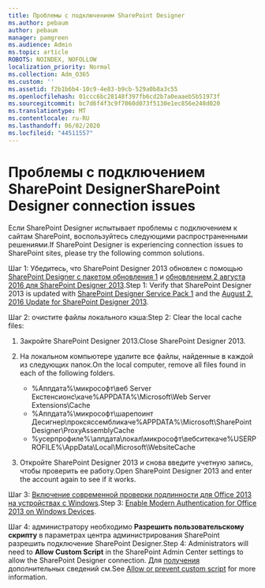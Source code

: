 ```yaml
---
title: Проблемы с подключением SharePoint Designer
ms.author: pebaum
author: pebaum
manager: pamgreen
ms.audience: Admin
ms.topic: article
ROBOTS: NOINDEX, NOFOLLOW
localization_priority: Normal
ms.collection: Adm_O365
ms.custom: ''
ms.assetid: f2b1b6b4-10c9-4e83-b9cb-529a0b8a3c55
ms.openlocfilehash: 01ccc6bc28148f397fb6cd2b7a0eaaeb5b51973f
ms.sourcegitcommit: bc7d6f4f3c9f7060d073f5130e1ec856e248d020
ms.translationtype: MT
ms.contentlocale: ru-RU
ms.lasthandoff: 06/02/2020
ms.locfileid: "44511557"
---
```

# <a name="sharepoint-designer-connection-issues"></a><span data-ttu-id="a6cf2-102">Проблемы с подключением SharePoint Designer</span><span class="sxs-lookup"><span data-stu-id="a6cf2-102">SharePoint Designer connection issues</span></span> 

<span data-ttu-id="a6cf2-103">Если SharePoint Designer испытывает проблемы с подключением к сайтам SharePoint, воспользуйтесь следующими распространенными решениями.</span><span class="sxs-lookup"><span data-stu-id="a6cf2-103">If SharePoint Designer is experiencing connection issues to SharePoint sites, please try the following common solutions.</span></span>

<span data-ttu-id="a6cf2-104">Шаг 1: Убедитесь, что SharePoint Designer 2013 обновлен с помощью [SharePoint Designer с пакетом обновления 1](https://support.microsoft.com/help/2817441/description-of-microsoft-sharepoint-designer-2013-service-pack-1-sp1) и [обновлением 2 августа 2016 для SharePoint Designer 2013](https://support.microsoft.com/help/3114721/august-2-2016-update-for-sharepoint-designer-2013-kb3114721).</span><span class="sxs-lookup"><span data-stu-id="a6cf2-104">Step 1: Verify that SharePoint Designer 2013 is updated with [SharePoint Designer Service Pack 1](https://support.microsoft.com/help/2817441/description-of-microsoft-sharepoint-designer-2013-service-pack-1-sp1) and the [August 2, 2016 Update for SharePoint Designer 2013](https://support.microsoft.com/help/3114721/august-2-2016-update-for-sharepoint-designer-2013-kb3114721).</span></span>



<span data-ttu-id="a6cf2-105">Шаг 2: очистите файлы локального кэша:</span><span class="sxs-lookup"><span data-stu-id="a6cf2-105">Step 2: Clear the local cache files:</span></span>

1. <span data-ttu-id="a6cf2-106">Закройте SharePoint Designer 2013.</span><span class="sxs-lookup"><span data-stu-id="a6cf2-106">Close SharePoint Designer 2013.</span></span>

2. <span data-ttu-id="a6cf2-107">На локальном компьютере удалите все файлы, найденные в каждой из следующих папок.</span><span class="sxs-lookup"><span data-stu-id="a6cf2-107">On the local computer, remove all files found in each of the following folders.</span></span>

    - <span data-ttu-id="a6cf2-108">%Аппдата%\микрософт\веб Server Екстенсионс\каче</span><span class="sxs-lookup"><span data-stu-id="a6cf2-108">%APPDATA%\Microsoft\Web Server Extensions\Cache</span></span>
    - <span data-ttu-id="a6cf2-109">%Аппдата%\микрософт\шарепоинт Десигнер\проксяссембликаче</span><span class="sxs-lookup"><span data-stu-id="a6cf2-109">%APPDATA%\Microsoft\SharePoint Designer\ProxyAssemblyCache</span></span>
    - <span data-ttu-id="a6cf2-110">%усерпрофиле%\аппдата\локал\микрософт\вебситекаче</span><span class="sxs-lookup"><span data-stu-id="a6cf2-110">%USERPROFILE%\AppData\Local\Microsoft\WebsiteCache</span></span>

3. <span data-ttu-id="a6cf2-111">Откройте SharePoint Designer 2013 и снова введите учетную запись, чтобы проверить ее работу.</span><span class="sxs-lookup"><span data-stu-id="a6cf2-111">Open SharePoint Designer 2013 and enter the account again to see if it works.</span></span>

<span data-ttu-id="a6cf2-112">Шаг 3: [Включение современной проверки подлинности для Office 2013 на устройствах с Windows](https://docs.microsoft.com/microsoft-365/admin/security-and-compliance/enable-modern-authentication).</span><span class="sxs-lookup"><span data-stu-id="a6cf2-112">Step 3: [Enable Modern Authentication for Office 2013 on Windows Devices](https://docs.microsoft.com/microsoft-365/admin/security-and-compliance/enable-modern-authentication).</span></span>

<span data-ttu-id="a6cf2-113">Шаг 4: администратору необходимо **Разрешить пользовательскому скрипту** в параметрах центра администрирования SharePoint разрешить подключение SharePoint Designer.</span><span class="sxs-lookup"><span data-stu-id="a6cf2-113">Step 4: Administrators will need to **Allow Custom Script** in the SharePoint Admin Center settings to allow the SharePoint Designer connection.</span></span> <span data-ttu-id="a6cf2-114">Для [получения](https://docs.microsoft.com/sharepoint/allow-or-prevent-custom-script) дополнительных сведений см.</span><span class="sxs-lookup"><span data-stu-id="a6cf2-114">See [Allow or prevent custom script](https://docs.microsoft.com/sharepoint/allow-or-prevent-custom-script) for more information.</span></span>


